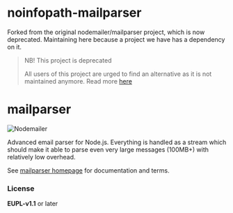# noinfopath-mailparser

Forked from the original nodemailer/mailparser project, which is now deprecated.  Maintaining here because a project we have has a dependency on it.

> NB! This project is deprecated
>
> All users of this project are urged to find an alternative as it is not maintained anymore. Read more [here](https://blog.nodemailer.com/2018/03/11/spring-cleaning/)

# mailparser

![Nodemailer](https://raw.githubusercontent.com/nodemailer/nodemailer/master/assets/nm_logo_200x136.png)

Advanced email parser for Node.js. Everything is handled as a stream which should make it able to parse even very large messages (100MB+) with relatively low overhead.

See [mailparser homepage](https://nodemailer.com/extras/mailparser/) for documentation and terms.

### License

**EUPL-v1.1** or later

